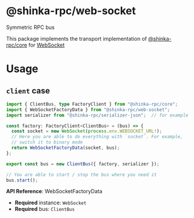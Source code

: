 # @shinka-rpc/web-socket

Symmetric RPC bus

This package implements the transport implementation of
[@shinka-rpc/core](https://www.npmjs.com/package/@shinka-rpc/core) for
[WebSocket](https://developer.mozilla.org/en-US/docs/Web/API/WebSocket)

# Usage

## `client` case

```typescript
import { ClientBus, type FactoryClient } from "@shinka-rpc/core";
import { WebSocketFactoryData } from "@shinka-rpc/web-socket";
import serializer from "@shinka-rpc/serializer-json";  // for example

const factory: FactoryClient<ClientBus> = (bus) => {
  const socket = new WebSocket(process.env.WEBSOCKET_URL!);
  // Here you are able to do everything with `socket`. For example,
  // switch it to binary mode
  return WebSocketFactoryData(socket, bus);
};

export const bus = new ClientBus({ factory, serializer });

// You are able to start / stop the bus where you need it
bus.start();
```

**API Reference**: WebSocketFactoryData

- **Required** instance: `WebSocket`
- **Required** bus: `ClientBus`
